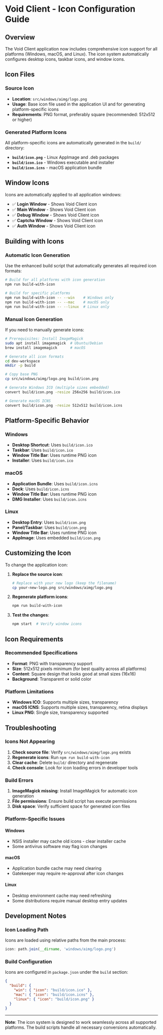 # Void Client - Icon Configuration Guide

## Overview

The Void Client application now includes comprehensive icon support for all platforms (Windows, macOS, and Linux). The icon system automatically configures desktop icons, taskbar icons, and window icons.

## Icon Files

### Source Icon
- **Location**: `src/windows/aimg/logo.png`
- **Usage**: Base icon file used in the application UI and for generating platform-specific icons
- **Requirements**: PNG format, preferably square (recommended: 512x512 or higher)

### Generated Platform Icons
All platform-specific icons are automatically generated in the `build/` directory:

- **`build/icon.png`** - Linux AppImage and .deb packages
- **`build/icon.ico`** - Windows executable and installer
- **`build/icon.icns`** - macOS application bundle

## Window Icons

Icons are automatically applied to all application windows:

- ✅ **Login Window** - Shows Void Client icon
- ✅ **Main Window** - Shows Void Client icon  
- ✅ **Debug Window** - Shows Void Client icon
- ✅ **Captcha Window** - Shows Void Client icon
- ✅ **Auth Window** - Shows Void Client icon

## Building with Icons

### Automatic Icon Generation

Use the enhanced build script that automatically generates all required icon formats:

```bash
# Build for all platforms with icon generation
npm run build-with-icon

# Build for specific platforms
npm run build-with-icon -- --win    # Windows only
npm run build-with-icon -- --mac    # macOS only  
npm run build-with-icon -- --linux  # Linux only
```

### Manual Icon Generation

If you need to manually generate icons:

```bash
# Prerequisites: Install ImageMagick
sudo apt install imagemagick  # Ubuntu/Debian
brew install imagemagick      # macOS

# Generate all icon formats
cd dev-workspace
mkdir -p build

# Copy base PNG
cp src/windows/aimg/logo.png build/icon.png

# Generate Windows ICO (multiple sizes embedded)
convert build/icon.png -resize 256x256 build/icon.ico

# Generate macOS ICNS
convert build/icon.png -resize 512x512 build/icon.icns
```

## Platform-Specific Behavior

### Windows
- **Desktop Shortcut**: Uses `build/icon.ico`
- **Taskbar**: Uses `build/icon.ico`
- **Window Title Bar**: Uses runtime PNG icon
- **Installer**: Uses `build/icon.ico`

### macOS
- **Application Bundle**: Uses `build/icon.icns`
- **Dock**: Uses `build/icon.icns`
- **Window Title Bar**: Uses runtime PNG icon
- **DMG Installer**: Uses `build/icon.icns`

### Linux
- **Desktop Entry**: Uses `build/icon.png`
- **Panel/Taskbar**: Uses `build/icon.png`
- **Window Title Bar**: Uses runtime PNG icon
- **AppImage**: Uses embedded `build/icon.png`

## Customizing the Icon

To change the application icon:

1. **Replace the source icon**:
   ```bash
   # Replace with your new logo (keep the filename)
   cp your-new-logo.png src/windows/aimg/logo.png
   ```

2. **Regenerate platform icons**:
   ```bash
   npm run build-with-icon
   ```

3. **Test the changes**:
   ```bash
   npm start  # Verify window icons
   ```

## Icon Requirements

### Recommended Specifications
- **Format**: PNG with transparency support
- **Size**: 512x512 pixels minimum (for best quality across all platforms)
- **Content**: Square design that looks good at small sizes (16x16)
- **Background**: Transparent or solid color

### Platform Limitations
- **Windows ICO**: Supports multiple sizes, transparency
- **macOS ICNS**: Supports multiple sizes, transparency, retina displays
- **Linux PNG**: Single size, transparency supported

## Troubleshooting

### Icons Not Appearing
1. **Check source file**: Verify `src/windows/aimg/logo.png` exists
2. **Regenerate icons**: Run `npm run build-with-icon`
3. **Clear cache**: Delete `build/` directory and regenerate
4. **Check console**: Look for icon loading errors in developer tools

### Build Errors
1. **ImageMagick missing**: Install ImageMagick for automatic icon generation
2. **File permissions**: Ensure build script has execute permissions
3. **Disk space**: Verify sufficient space for generated icon files

### Platform-Specific Issues

#### Windows
- NSIS installer may cache old icons - clear installer cache
- Some antivirus software may flag icon changes

#### macOS  
- Application bundle cache may need clearing
- Gatekeeper may require re-approval after icon changes

#### Linux
- Desktop environment cache may need refreshing
- Some distributions require manual desktop entry updates

## Development Notes

### Icon Loading Path
Icons are loaded using relative paths from the main process:
```javascript
icon: path.join(__dirname, 'windows/aimg/logo.png')
```

### Build Configuration
Icons are configured in `package.json` under the `build` section:
```json
{
  "build": {
    "win": { "icon": "build/icon.ico" },
    "mac": { "icon": "build/icon.icns" },  
    "linux": { "icon": "build/icon.png" }
  }
}
```

---

**Note**: The icon system is designed to work seamlessly across all supported platforms. The build scripts handle all necessary conversions automatically.
